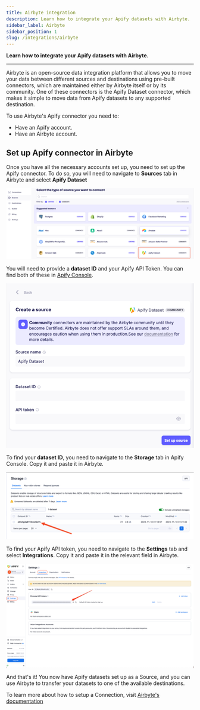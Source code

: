 ```yaml
---
title: Airbyte integration
description: Learn how to integrate your Apify datasets with Airbyte.
sidebar_label: Airbyte
sidebar_position: 1
slug: /integrations/airbyte
---
```


**Learn how to integrate your Apify datasets with Airbyte.**

---

Airbyte is an open-source data integration platform that allows you to move your data between different sources and destinations using pre-built connectors, which are maintained either by Airbyte itself or by its community.
One of these connectors is the Apify Dataset connector, which makes it simple to move data from Apify datasets to any supported destination.

To use Airbyte's Apify connector you need to:

* Have an Apify account.
* Have an Airbyte account.

## Set up Apify connector in Airbyte

Once you have all the necessary accounts set up, you need to set up the Apify connector.
To do so, you will need to navigate to **Sources** tab in Airbyte and select **Apify Dataset**

![Airbyte sources tab](../images/airbyte-sources.png)

You will need to provide a **dataset ID** and your Apify API Token. You can find both of these in [Apify Console](https://console.apify.com).

![Airbyte source setup](../images/airbyte-source-setup.png)

To find your **dataset ID**, you need to navigate to the **Storage** tab in Apify Console. Copy it and paste it in Airbyte.

![Datasets in app](../images/datasets-app.png)

To find your Apify API token, you need to navigate to the **Settings** tab and select **Integrations**. Copy it and paste it in the relevant field in Airbyte.

![Integrations token](../images/apify-integrations-token.png)

And that's it! You now have Apify datasets set up as a Source, and you can use Airbyte to transfer your datasets to one of the available destinations.

To learn more about how to setup a Connection, visit [Airbyte's documentation](https://docs.airbyte.com/using-airbyte/getting-started/set-up-a-connection)
